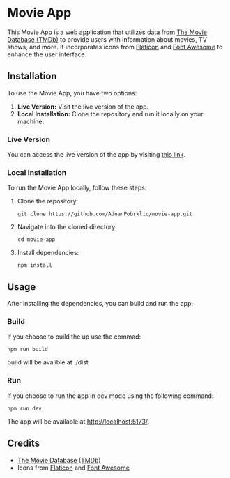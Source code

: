 # Movie App

This Movie App is a web application that utilizes data from [The Movie Database (TMDb)](https://www.themoviedb.org/) to provide users with information about movies, TV shows, and more. It incorporates icons from [Flaticon](https://www.flaticon.com) and [Font Awesome](https://fontawesome.com/) to enhance the user interface.

## Installation

To use the Movie App, you have two options:

1. **Live Version:** Visit the live version of the app.
2. **Local Installation:** Clone the repository and run it locally on your machine.

### Live Version

You can access the live version of the app by visiting [this link](https://movie-app-m2ep.onrender.com).

### Local Installation

To run the Movie App locally, follow these steps:

1. Clone the repository:

    ```
    git clone https://github.com/AdnanPobrklic/movie-app.git
    ```

2. Navigate into the cloned directory:

    ```
    cd movie-app
    ```

3. Install dependencies:

    ```
    npm install
    ```

## Usage

After installing the dependencies, you can build and run the app.

### Build

If you choose to build the up use the commad:

```
npm run build
```

build will be avalible at ./dist

### Run

If you choose to run the app in dev mode using the following command:

```
npm run dev
```

The app will be available at [http://localhost:5173/](http://localhost:5173/).

## Credits

-   [The Movie Database (TMDb)](https://www.themoviedb.org/)
-   Icons from [Flaticon](https://www.flaticon.com) and [Font Awesome](https://fontawesome.com/)


